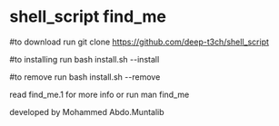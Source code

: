 # shell_script find_me
#to download run
git clone https://github.com/deep-t3ch/shell_script

#to installing run
bash install.sh --install

#to remove run
bash install.sh --remove

read find_me.1 for more info
or run 
man find_me

developed by 
Mohammed Abdo.Muntalib
